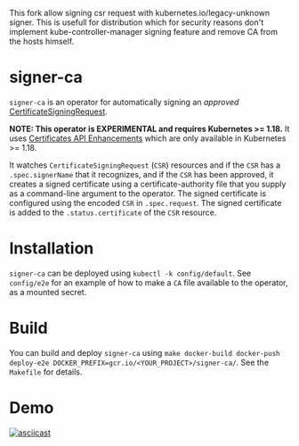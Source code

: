 This fork allow signing csr request with kubernetes.io/legacy-unknown signer. This is usefull for distribution which for security reasons don't implement kube-controller-manager signing feature and remove CA from the hosts himself.


# signer-ca

`signer-ca` is an operator for automatically signing an *approved* [CertificateSigningRequest](https://kubernetes.io/docs/tasks/tls/managing-tls-in-a-cluster/#create-a-certificate-signing-request-object-to-send-to-the-kubernetes-api).

**NOTE: This operator is EXPERIMENTAL and requires Kubernetes >= 1.18.** It uses [Certificates API Enhancements](https://github.com/kubernetes/enhancements/blob/master/keps/sig-auth/20190607-certificates-api.md) which are only available in Kubernetes >= 1.18.

It watches `CertificateSigningRequest` (`CSR`) resources and if the `CSR` has a `.spec.signerName` that it recognizes,
and if the `CSR` has been approved,
it creates a signed certificate using a certificate-authority file that you supply as a command-line argument to the operator.
The signed certificate is configured using the encoded `CSR` in `.spec.request`.
The signed certificate is added to the `.status.certificate` of the `CSR` resource.

# Installation

`signer-ca` can be deployed using `kubectl -k config/default`.
See `config/e2e` for an example of how to make a `CA` file available to the operator, as a mounted secret.

# Build

You can build and deploy `signer-ca` using `make docker-build docker-push deploy-e2e DOCKER_PREFIX=gcr.io/<YOUR_PROJECT>/signer-ca/`.
See the `Makefile` for details.

# Demo

[![asciicast](https://asciinema.org/a/AxiLAeM8OUO6hXkRqGp4Z69N6.svg)](https://asciinema.org/a/AxiLAeM8OUO6hXkRqGp4Z69N6)
